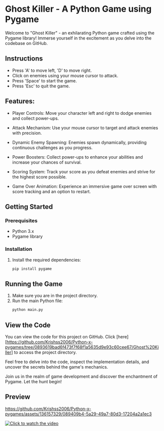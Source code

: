 # Ghost Killer - A Python Game using Pygame

Welcome to "Ghost Killer" - an exhilarating Python game crafted using the Pygame library! Immerse yourself in the excitement as you delve into the codebase on GitHub.

## Instructions
- Press 'A' to move left, 'D' to move right.
- Click on enemies using your mouse cursor to attack.
- Press 'Space' to start the game.
- Press 'Esc' to quit the game.

## Features:
- Player Controls: Move your character left and right to dodge enemies and collect power-ups.

- Attack Mechanism: Use your mouse cursor to target and attack enemies with precision.

- Dynamic Enemy Spawning: Enemies spawn dynamically, providing continuous challenges as you progress.

- Power Boosters: Collect power-ups to enhance your abilities and increase your chances of survival.

- Scoring System: Track your score as you defeat enemies and strive for the highest score possible.

- Game Over Animation: Experience an immersive game over screen with score tracking and an option to restart.

## Getting Started

### Prerequisites
- Python 3.x
- Pygame library

### Installation
1. Install the required dependencies:
   ```sh
   pip install pygame
   ```

## Running the Game
1. Make sure you are in the project directory.
2. Run the main Python file:
   ```sh
   python main.py
   ```

## View the Code
You can view the code for this project on GitHub. Click [here][https://github.com/Krishss2006/Python-x-pygames/tree/0893619bad6f473f7f68f1a5635d9e93c60cee67/Ghost%20Killer] to access the project directory.

Feel free to delve into the code, inspect the implementation details, and uncover the secrets behind the game's mechanics.

Join us in the realm of game development and discover the enchantment of Pygame. Let the hunt begin!

## Preview

https://github.com/Krishss2006/Python-x-pygames/assets/136157329/089409b4-5a29-49a7-80d3-17204a2a1ec3


[![Click to watch the video](https://i.ytimg.com/vi/8aq8yfBshDY/hqdefault.jpg?sqp=-oaymwEcCNACELwBSFXyq4qpAw4IARUAAIhCGAFwAcABBg==&rs=AOn4CLBQUEychHMaKmjlgLd3ss3ipwGVTQ)](https://youtu.be/8aq8yfBshDY?si=YSbS_uKGdPqBSF2B)





